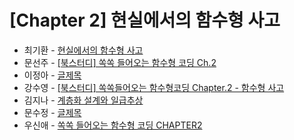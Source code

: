# [Chapter 2] 현실에서의 함수형 사고

- 최기환 - [현실에서의 함수형 사고](https://circular-error-a3d.notion.site/2731d29b84764058b226e3d073abce00?pvs=4)
- 문선주 - [[북스터디] 쏙쏙 들어오는 함수형 코딩 Ch.2](https://moonsun-blog.vercel.app/function-2)
- 이정아 - [글제목](링크)
- 강수영 - [[북스터디] 쏙쏙들어오는 함수형코딩 Chapter.2 - 함수형 사고](https://velog.io/@sooyoung15928/%EB%B6%81%EC%8A%A4%ED%84%B0%EB%94%94-%EC%8F%99%EC%8F%99%EB%93%A4%EC%96%B4%EC%98%A4%EB%8A%94-%ED%95%A8%EC%88%98%ED%98%95%EC%BD%94%EB%94%A9-Chapter.2-%ED%95%A8%EC%88%98%ED%98%95-%EC%82%AC%EA%B3%A0)
- 김지나 - [계층화 설계와 일급추상](https://ripe-curio-e9a.notion.site/chap2-d3c4d78d18ce45f98e2a208c04233225?pvs=4)
- 문수정 - [글제목](링크)
- 우신애 - [쏙쏙 들어오는 함수형 코딩 CHAPTER2](https://velog.io/@wooshinae/%EC%8F%99%EC%8F%99-%EB%93%A4%EC%96%B4%EC%98%A4%EB%8A%94-%ED%95%A8%EC%88%98%ED%98%95%EC%BD%94%EB%94%A9-CHAPTER2)
